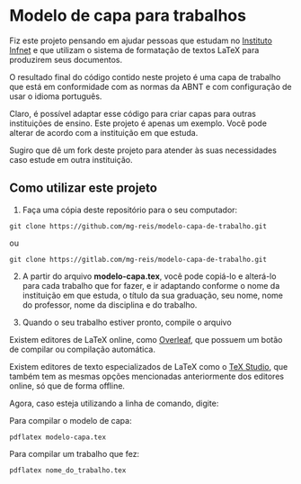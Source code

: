 # Modelo de capa para trabalhos

Fiz este projeto pensando em ajudar pessoas que estudam no [Instituto Infnet](https://infnet.edu.br) e que utilizam o sistema de formatação de textos LaTeX para produzirem seus documentos.

O resultado final do código contido neste projeto é uma capa de trabalho que está em conformidade com as normas da ABNT e com configuração de usar o idioma português.

Claro, é possível adaptar esse código para criar capas para outras instituições de ensino. Este projeto é apenas um exemplo. Você pode alterar de acordo com a instituição em que estuda.

Sugiro que dê um fork deste projeto para atender às suas necessidades caso estude em outra instituição.

## Como utilizar este projeto

1. Faça uma cópia deste repositório para o seu computador:

`git clone https://github.com/mg-reis/modelo-capa-de-trabalho.git`

ou 

`git clone https://gitlab.com/mg-reis/modelo-capa-de-trabalho.git`

2. A partir do arquivo **modelo-capa.tex**, você pode copiá-lo e alterá-lo para cada trabalho que for fazer, e ir adaptando conforme o nome da instituição em que estuda, o título da sua graduação, seu nome, nome do professor, nome da disciplina e do trabalho.

3. Quando o seu trabalho estiver pronto, compile o arquivo 

Existem editores de LaTeX online, como [Overleaf](https://overleaf.com), que possuem um botão de compilar ou compilação automática.

Existem editores de texto especializados de LaTeX como o [TeX Studio](https://www.texstudio.org/), que também tem as mesmas opções mencionadas anteriormente dos editores online, só que de forma offline.

Agora, caso esteja utilizando a linha de comando, digite:

Para compilar o modelo de capa:

`pdflatex modelo-capa.tex`

Para compilar um trabalho que fez:

`pdflatex nome_do_trabalho.tex`
